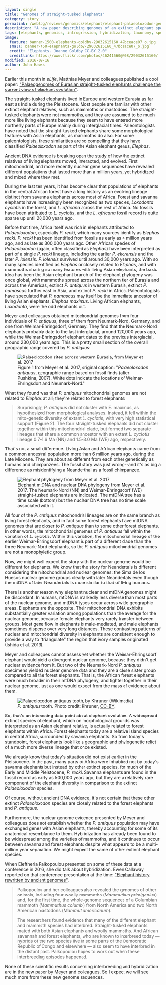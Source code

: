 ```yaml
---
layout: single
title: "Genomes of straight-tusked elephants"
category: story
permalink: /weblog/reviews/genomics/elephant/elephant-palaeoloxodon-genomes-2017.html
description: "A new paper describing genomes of an extinct elephant species adds new data about their relationships."
tags: [elephants, genomics, introgression, hybridization, taxonomy, species concepts]
image:
  feature: banner-1500-elephants-goldby-29032615160_47bceace07_o.jpg
  small: banner-450-elephants-goldby-29032615160_47bceace07_o.jpg
  credit: "Elephants. Joanne Goldby CC-BY 2.0"
  creditlink: https://www.flickr.com/photos/46241560@N08/29032615160/
modified: 2016-09-16
author: John Hawks
---
```


Earlier this month in <em>eLife</em>, Matthias Meyer and colleagues published a cool paper: <a href="http://dx.doi.org/10.7554/eLife.25413">"Palaeogenomes of Eurasian straight-tusked elephants challenge the current view of elephant evolution"</a>.

The straight-tusked elephants lived in Europe and western Eurasia as far east as India during the Pleistocene. Most people are familiar with other extinct elephant relatives, such as mammoths or mastodons. The straight-tusked elephants were not mammoths, and they are assumed to be much more like living elephants because they seem to have entered more northerly parts of Europe mainly during interglacial times. Paleontologists have noted that the straight-tusked elephants share some morphological features with Asian elephants, as mammoths do also. For some paleontologists, these similarities are so compelling that they have classified <em>Palaeoloxodon</em> as part of the Asian elephant genus, <em>Elephas</em>.

Ancient DNA evidence is breaking open the study of how the extinct relatives of living elephants moved, interacted, and evolved. First mitochondrial, and more recently nuclear gene sequences have revealed different populations that lasted more than a million years, yet hybridized and mixed where they met.

During the last ten years, it has become clear that populations of elephants in the central African forest have a long history as an evolving lineage distinct from savanna elephants across most of Africa. Forest and savanna elephants have increasingly been recognized as two species, <em>Loxodonta cyclotis</em> in the forest, and <em>L. africana</em> across the rest of Africa. No fossils have been attributed to <em>L. cyclotis</em>, and the <em>L. africana</em> fossil record is quite sparse up until 20,000 years ago.

Before that time, Africa itself was rich in elephants attributed to <em>Palaeoloxodon</em>, especially <em>P. recki</em>, which many sources identify as <em>Elephas recki</em>. <em>P. recki</em> has been identified from fossils as early as 4 million years ago, and as late as 300,000 years ago. Other African species of <em>Palaeoloxodon</em> (again, often classified as <em>Elephas</em>) have been interpreted as part of a single <em>P. recki</em> lineage, including the earlier <em>P. ekorensis</em> and the later <em>P. iolensis</em>. <em>P. iolensis</em> survived until around 30,000 years ago. With so many species identified as <em>Elephas</em> or closely related to <em>Elephas</em>, and with mammoths sharing so many features with living Asian elephants, the basic idea has been the Asian elephant branch of the elephant phylogeny was once global, with mammoths spread across the northern tier of Eurasia and across the Americas, extinct <em>P. antiquus</em> in western Eurasia, extinct <em>P. namascus</em> further east in Asia, and extinct <em>P. recki</em> in Africa. Paleontologists have speculated that <em>P. namascus</em> may itself be the immediate ancestor of living Asian elephants, <em>Elephas maximus</em>. Living African elephants, <em>Loxodonta</em>, were the odd elephants out.

Meyer and colleagues obtained mitochondrial genomes from four individuals of <em>P. antiquus</em>, three of them from Neumark-Nord, Germany, and one from Weimar-Ehringsdorf, Germany. They find that the Neumark-Nord elephants probably date to the last interglacial, around 120,000 years ago, while the Weimar-Ehringsdorf elephant dates to the previous interglacial, around 230,000 years ago. This is a pretty small section of the overall geographic range covered by <em>P. antiquus</em>:

<figure>
<img src="/images/palaeoloxodon-antiquus-sites-meyer-2017.jpg" alt="Palaeoloxodon sites across western Eurasia, from Meyer et al. 2017" />
<figcaption>Figure 1 from Meyer et al. 2017, original caption: "<em>Palaeoloxodon antiquus</em>, geographic range based on fossil finds (after Pushkina, 2007).
White dots indicate the locations of Weimar-Ehringsdorf and Neumark-Nord."</figcaption>
</figure>

What they found was that <em>P. antiquus</em> mitochondrial genomes are not related to <em>Elephas</em> at all; they're related to forest elephants:

<blockquote>Surprisingly, <em>P. antiquus</em> did not cluster with E. maximus, as hypothesized from morphological analyses. Instead, it fell within the mito-genetic diversity of extant <em>L. cyclotis</em>, with very high statistical support (Figure 2). The four straight-tusked elephants did not cluster together within this mitochondrial clade, but formed two separate lineages that share a common ancestor with an extant <em>L. cyclotis</em> lineage 0.7–1.6 Ma (NN) and 1.5–3.0 Ma (WE) ago, respectively. </blockquote>

That's not a small difference. Living Asian and African elephants came from a common ancestral population more than 6 million years ago, during the Late Miocene. They are about as different from each other genetically as humans and chimpanzees. The fossil story was just wrong--and it's as big a difference as misidentifying a Neanderthal as a fossil chimpanzee.

<figure>
<img src="/images/elephant-phylogeny-meyer-2017.png" alt="Elephant phylogeny from Meyer et al. 2017" />
<figcaption>Elephant mtDNA and nuclear DNA phylogeny from Meyer et al. 2017. The Neumark-Nord (NN) and Weimar-Ehringsdorf (WE) straight-tusked elephants are indicated. The mtDNA tree has a time scale (bottom) but the nuclear DNA tree has no time scale associated with it. </figcaption>
</figure>

All four of the <em>P. antiquus</em> mitochondrial lineages are on the same branch as living forest elephants, and in fact some forest elephants have mtDNA genomes that are closer to <em>P. antiquus</em> than to some other forest elephants. In other words, the mitochondrial genomes of <em>P. antiquus</em> fall within the variation of <em>L. cyclotis</em>. Within this variation, the mitochondrial lineage of the earlier Weimar-Ehringsdorf elephant is part of a different clade than the three Neumark-Nord elephants, so the <em>P. antiquus</em> mitochondrial genomes are not a monophyletic group.

Now, we might well expect the story with the nuclear genome would be different for elephants. We know that the story for Neandertals is different considering the mitochondrial and nuclear genomes: the Sima de los Huesos nuclear genome groups clearly with later Neandertals even though the mtDNA of later Neandertals is more similar to that of living humans.

There is another reason why elephant nuclear and mtDNA genomes might be discordant. In humans, mtDNA is markedly less diverse than most parts of the nuclear genome, and mtDNA types occur across wide geographic areas. Elephants are the opposite. Their mitochondrial DNA exhibits substantially greater variation among populations than the average for the nuclear genome, because female elephants very rarely transfer between groups. Most gene flow in elephants is male-mediated, and male elephants sometimes disperse over very long distances. These contrasting patterns of nuclear and mitochondrial diversity in elephants are consistent enough to provide a way to "triangulate" the region that ivory samples originated (Ishida et al. 2013).

Meyer and colleagues cannot assess yet whether the Weimar-Ehringsdorf elephant would yield a divergent nuclear genome, because they didn't get nuclear evidence from it. But two of the Neumark-Nord <em>P. antiquus</em> specimens yielded nuclear genome data and they are a close sister group compared to all the forest elephants. That is, the African forest elephants were much broader in their mtDNA phylogeny, and tighter together in their nuclear genome, just as one would expect from the mass of evidence about them.

<figure>
<img src="/images/Palaeoloxodon-antiquus-tooth-bologna-khruner-cc-by.jpg" alt="Palaeoloxodon antiquus tooth, by Khruner (Wikimedia)" />
<figcaption><em>P. antiquus</em> tooth. Photo credit: Khruner, <a href="https://commons.wikimedia.org/wiki/File:Palaeoloxodon-antiquusDenteBologna.JPG">CC-BY</a>.</figcaption>
</figure>

So, that's an interesting data point about elephant evolution. A widespread extinct species of elephant, which on morphological grounds was interpreted as an Asian elephant relative, is actually related to forest elephants within Africa. Forest elephants today are a relative island species in central Africa, surrounded by savanna elephants. So from today's standpoint, forest elephants look like a geographic and phylogenetic relict of a much more diverse lineage that once existed.

We already know that today's situation did not exist earlier in the Pleistocene. In the past, many parts of Africa were inhabited not by today's savanna elephants but instead by other extinct species, for much of the Early and Middle Pleistocene, <em>P. recki</em>. Savanna elephants are found in the fossil record as early as 500,000 years ago, but they are a relatively rare component of the elephant diversity in comparison to the extinct <em>Palaeoloxodon</em> species.

Of course, without ancient DNA evidence, it's not certain that these other extinct <em>Palaeoloxodon</em> species are closely related to the forest elephants and <em>P. antiquus</em>.

Furthermore, the nuclear genome evidence presented by Meyer and colleagues does not establish whether the <em>P. antiquus</em> population may have exchanged genes with Asian elephants, thereby accounting for some of its anatomical resemblance to them. Hybridization has already been found to be widespread among the varieties of mammoths, and it continues to occur between savanna and forest elephants despite what appears to be a multi-million year separation. We might expect the same of other extinct elephant species.

When Eleftheria Palkopoulou presented on some of these data at a conference in 2016, she did talk about hybridization. Ewen Callaway reported on that conference presentation at the time: <a href="http://www.nature.com/news/elephant-history-rewritten-by-ancient-genomes-1.20622">"Elephant history rewritten by ancient genomes"</a>.

<blockquote>Palkopoulou and her colleagues also revealed the genomes of other animals, including four woolly mammoths (<em>Mammuthus primigenius</em>) and, for the first time, the whole-genome sequences of a Columbian mammoth (<em>Mammuthus columbi</em>) from North America and two North American mastodons (<em>Mammut americanum</em>).

The researchers found evidence that many of the different elephant and mammoth species had interbred. Straight-tusked elephants mated with both Asian elephants and woolly mammoths. And African savannah and forest elephants, who are known to interbreed today — hybrids of the two species live in some parts of the Democratic Republic of Congo and elsewhere —  also seem to have interbred in the distant past. Palkopoulou hopes to work out when these interbreeding episodes happened.</blockquote>

None of these scientific results concerning interbreeding and hybridization are in the new paper by Meyer and colleagues. So I expect we will see much more from these new genome sequences.




